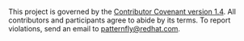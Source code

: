 This project is governed by the [Contributor Covenant version 1.4][1]. All contributors and participants agree to abide by its terms. To report violations, send an email to [patternfly@redhat.com][2].

[1]: http://contributor-covenant.org/version/1/4/code_of_conduct.md
[2]: mailto:patternfly@redhat.com
